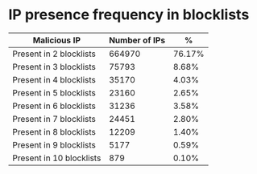# IP presence frequency in blocklists
| Malicious IP | Number of IPs | % |
|----|----|----|
| Present in 2 blocklists | 664970 | 76.17% |
| Present in 3 blocklists | 75793 | 8.68% |
| Present in 4 blocklists | 35170 | 4.03% |
| Present in 5 blocklists | 23160 | 2.65% |
| Present in 6 blocklists | 31236 | 3.58% |
| Present in 7 blocklists | 24451 | 2.80% |
| Present in 8 blocklists | 12209 | 1.40% |
| Present in 9 blocklists | 5177 | 0.59% |
| Present in 10 blocklists | 879 | 0.10% |
